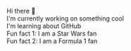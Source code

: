 <!DOCTYPEhtml>
<html>
  
Hi there 👋<br>
I'm currently working on something cool<br>
I'm learning about GitHub<br>
Fun fact 1: I am a Star Wars fan<br>
Fun fact 2: I am a Formula 1 fan

</html>

